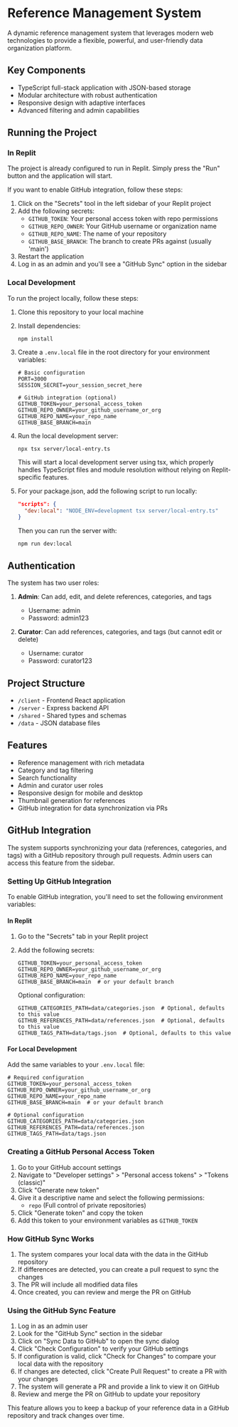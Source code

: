 # Reference Management System

A dynamic reference management system that leverages modern web technologies to provide a flexible, powerful, and user-friendly data organization platform.

## Key Components
- TypeScript full-stack application with JSON-based storage
- Modular architecture with robust authentication
- Responsive design with adaptive interfaces
- Advanced filtering and admin capabilities

## Running the Project

### In Replit
The project is already configured to run in Replit. Simply press the "Run" button and the application will start.

If you want to enable GitHub integration, follow these steps:

1. Click on the "Secrets" tool in the left sidebar of your Replit project
2. Add the following secrets:
   - `GITHUB_TOKEN`: Your personal access token with repo permissions
   - `GITHUB_REPO_OWNER`: Your GitHub username or organization name
   - `GITHUB_REPO_NAME`: The name of your repository
   - `GITHUB_BASE_BRANCH`: The branch to create PRs against (usually 'main')
3. Restart the application
4. Log in as an admin and you'll see a "GitHub Sync" option in the sidebar

### Local Development
To run the project locally, follow these steps:

1. Clone this repository to your local machine
2. Install dependencies:
   ```
   npm install
   ```

3. Create a `.env.local` file in the root directory for your environment variables:
   ```
   # Basic configuration
   PORT=3000
   SESSION_SECRET=your_session_secret_here
   
   # GitHub integration (optional)
   GITHUB_TOKEN=your_personal_access_token
   GITHUB_REPO_OWNER=your_github_username_or_org
   GITHUB_REPO_NAME=your_repo_name
   GITHUB_BASE_BRANCH=main
   ```

4. Run the local development server:
   ```
   npx tsx server/local-entry.ts
   ```

   This will start a local development server using tsx, which properly handles TypeScript files and module resolution without relying on Replit-specific features.

5. For your package.json, add the following script to run locally:
   ```json
   "scripts": {
     "dev:local": "NODE_ENV=development tsx server/local-entry.ts"
   }
   ```
   
   Then you can run the server with:
   ```
   npm run dev:local
   ```

## Authentication

The system has two user roles:

1. **Admin**: Can add, edit, and delete references, categories, and tags
   - Username: admin
   - Password: admin123

2. **Curator**: Can add references, categories, and tags (but cannot edit or delete)
   - Username: curator
   - Password: curator123

## Project Structure

- `/client` - Frontend React application
- `/server` - Express backend API
- `/shared` - Shared types and schemas
- `/data` - JSON database files
  
## Features

- Reference management with rich metadata
- Category and tag filtering
- Search functionality
- Admin and curator user roles
- Responsive design for mobile and desktop
- Thumbnail generation for references
- GitHub integration for data synchronization via PRs

## GitHub Integration

The system supports synchronizing your data (references, categories, and tags) with a GitHub repository through pull requests. Admin users can access this feature from the sidebar.

### Setting Up GitHub Integration

To enable GitHub integration, you'll need to set the following environment variables:

#### In Replit

1. Go to the "Secrets" tab in your Replit project
2. Add the following secrets:

   ```
   GITHUB_TOKEN=your_personal_access_token
   GITHUB_REPO_OWNER=your_github_username_or_org
   GITHUB_REPO_NAME=your_repo_name
   GITHUB_BASE_BRANCH=main  # or your default branch
   ```

   Optional configuration:
   ```
   GITHUB_CATEGORIES_PATH=data/categories.json  # Optional, defaults to this value
   GITHUB_REFERENCES_PATH=data/references.json  # Optional, defaults to this value
   GITHUB_TAGS_PATH=data/tags.json  # Optional, defaults to this value
   ```

#### For Local Development

Add the same variables to your `.env.local` file:

```
# Required configuration
GITHUB_TOKEN=your_personal_access_token
GITHUB_REPO_OWNER=your_github_username_or_org
GITHUB_REPO_NAME=your_repo_name
GITHUB_BASE_BRANCH=main  # or your default branch

# Optional configuration
GITHUB_CATEGORIES_PATH=data/categories.json
GITHUB_REFERENCES_PATH=data/references.json
GITHUB_TAGS_PATH=data/tags.json
```

### Creating a GitHub Personal Access Token

1. Go to your GitHub account settings
2. Navigate to "Developer settings" > "Personal access tokens" > "Tokens (classic)"
3. Click "Generate new token"
4. Give it a descriptive name and select the following permissions:
   - `repo` (Full control of private repositories)
5. Click "Generate token" and copy the token
6. Add this token to your environment variables as `GITHUB_TOKEN`

### How GitHub Sync Works

1. The system compares your local data with the data in the GitHub repository
2. If differences are detected, you can create a pull request to sync the changes
3. The PR will include all modified data files
4. Once created, you can review and merge the PR on GitHub

### Using the GitHub Sync Feature

1. Log in as an admin user
2. Look for the "GitHub Sync" section in the sidebar
3. Click on "Sync Data to GitHub" to open the sync dialog
4. Click "Check Configuration" to verify your GitHub settings
5. If configuration is valid, click "Check for Changes" to compare your local data with the repository
6. If changes are detected, click "Create Pull Request" to create a PR with your changes
7. The system will generate a PR and provide a link to view it on GitHub
8. Review and merge the PR on GitHub to update your repository

This feature allows you to keep a backup of your reference data in a GitHub repository and track changes over time.